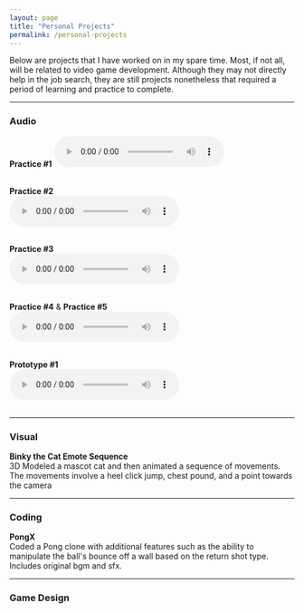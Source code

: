 ```yaml
---
layout: page  
title: "Personal Projects"  
permalink: /personal-projects  
---
```


Below are projects that I have worked on in my spare time. Most, if not all, will be related to video game development. Although they may not directly help in the job search, they are still projects nonetheless that required a period of learning and practice to complete.  

<hr>

### Audio   
   
**Practice #1** 
<audio controls controls>
  <source src="/practice5.wav" type="audio/wav">
Your browser does not support the audio element.
</audio><br><br>

**Practice #2**  
<audio controls controls>
  <source src="/practice5.wav" type="audio/wav">
Your browser does not support the audio element.
</audio><br><br>  

**Practice #3**  
<audio controls controls>
  <source src="/practice5.wav" type="audio/wav">
Your browser does not support the audio element.
</audio><br><br>

**Practice #4** & **Practice #5**  
<audio controls controls>
  <source src="/practice5.wav" type="audio/wav">
Your browser does not support the audio element.
</audio><br><br>  

**Prototype #1**  
<audio controls controls>
  <source src="/practice5.wav" type="audio/wav">
Your browser does not support the audio element.
</audio><br><br>  

<hr>

### Visual  
**Binky the Cat Emote Sequence**  
3D Modeled a mascot cat and then animated a sequence of movements. The movements involve a heel click jump, chest pound, and a point towards the camera  

<hr>

### Coding  
**PongX**  
Coded a Pong clone with additional features such as the ability to manipulate the ball's bounce off a wall based on the return shot type. Includes original bgm and sfx.  

<hr>

### Game Design  

